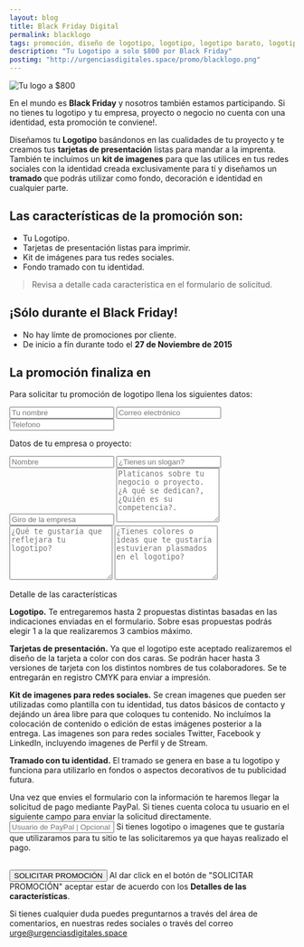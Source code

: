 ```yaml
---
layout: blog
title: Black Friday Digital
permalink: blacklogo
tags: promoción, diseño de logotipo, logotipo, logotipo barato, logotipo en promocion
description: "Tu Logotipo a solo $800 por Black Friday"
postimg: "http://urgenciasdigitales.space/promo/blacklogo.png"
---
```


![Tu logo a $800](http://urgenciasdigitales.space/promo/blacklogo.png)


En el mundo es **Black Friday** y nosotros también estamos participando. Si no tienes tu logotipo y tu empresa, proyecto o negocio no cuenta con una identidad, esta promoción te conviene!.

Diseñamos tu **Logotipo** basándonos en las cualidades de tu proyecto y te creamos tus **tarjetas de presentación** listas para mandar a la imprenta. También te incluímos un **kit de imagenes** para que las utilices en tus redes sociales con la identidad creada exclusivamente para tí y diseñamos un **tramado** que podrás utilizar como fondo, decoración e identidad en cualquier parte.



## Las características de la promoción son:

- Tu Logotipo.
- Tarjetas de presentación listas para imprimir.
- Kit de imágenes para tus redes sociales.
- Fondo tramado con tu identidad.

> Revisa a detalle cada característica en el formulario de solicitud.



## ¡Sólo durante el Black Friday!
- No hay límte de promociones por cliente.
- De inicio a fín durante todo el **27 de Noviembre de 2015**

## La promoción finaliza en

<div data-countdown="2015/11/28"></div>

Para solicitar tu promoción de logotipo llena los siguientes datos:

<form action="https://dragonbarbudo.com/api/email.php" method="get" class="simple">
<input type="hidden" name="_to" value="urge@urgenciasdigitales.space">
<input type="hidden" name="_from" value="urge@urgenciasdigitales.space">
<input type="hidden" name="_subject" value="Promo BLACKLOGO">
<input type="text" name="Nombre" placeholder="Tu nombre" required>
<input type="email" name="Correo" placeholder="Correo electrónico" required>
<input type="text" name="Tel" placeholder="Telefono">
<div class="container"><div class="col6 col-t12 col-m12">
<p>Datos de tu empresa o proyecto:</p>
<input type="text" name="Pr_Nombre" placeholder="Nombre" required>
<input type="text" name="Pr_Slogan" placeholder="¿Tienes un slogan?">
<input type="text" name="Pr_Giro" placeholder="Giro de la empresa" required>
<textarea rows="6" name="Pr_Info" placeholder="Platícanos sobre tu negocio o proyecto. ¿A qué se dedican?, ¿Quién es su competencia?."></textarea>
<textarea rows="6" name="Pr_Que" placeholder="¿Qué te gustaría que reflejara tu logotipo?"></textarea>
<textarea rows="6" name="Pr_Colores" placeholder="¿Tienes colores o ideas que te gustaría estuvieran plasmados en el logotipo?"></textarea>
</div><div class="col6 col-t12 col-m12">
<p>Detalle de las características</p>


<p class="small"><strong>Logotipo.</strong>
  Te entregaremos hasta 2 propuestas distintas basadas en las indicaciones enviadas en el formulario. Sobre esas propuestas podrás elegir 1 a la que realizaremos 3 cambios máximo.
</p>
<p class="small"><strong>Tarjetas de presentación.</strong>
  Ya que el logotipo este aceptado realizaremos el diseño de la tarjeta a color con dos caras. Se podrán hacer hasta 3 versiones de tarjeta con los distintos nombres de tus colaboradores. Se te entregarán en registro CMYK para enviar a impresión.
</p>
<p class="small"><strong>Kit de imagenes para redes sociales.</strong>
  Se crean imagenes que pueden ser utilizadas como plantilla con tu identidad, tus datos básicos de contacto y dejándo un área libre para que coloques tu contenido. No incluímos la colocación de contenido o edición de estas imágenes posterior a la entrega. Las imagenes son para redes sociales Twitter, Facebook y LinkedIn, incluyendo imagenes de Perfil y de Stream.
</p>
<p class="small"><strong>Tramado con tu identidad.</strong>
  El tramado se genera en base a tu logotipo y funciona para utilizarlo en fondos o aspectos decorativos de tu publicidad futura.
</p>

</div></div>
<label>Una vez que envies el formulario con la información te haremos llegar la solicitud de pago mediante PayPal. Si tienes cuenta coloca tu usuario en el siguiente campo para enviar la solicitud directamente.</label>
<input type="text" name="Paypal" placeholder="Usuario de PayPal | Opcional">
<label>Si tienes logotipo o imagenes que te gustaría que utilizaramos para tu sitio te las solicitaremos ya que hayas realizado el pago.</label>
<div class="container"><div class="col6 resultado">&nbsp;</div><div class="col6">

<button type="submit" class="btn">SOLICITAR PROMOCIÓN</button>
<label>Al dar click en el botón de "SOLICITAR PROMOCIÓN" aceptar estar de acuerdo con los <strong>Detalles de las características</strong>.</label>
</div></div>

</form>


Si tienes cualquier duda puedes preguntarnos a través del área de comentarios, en nuestras redes sociales o  través del correo <a href="mailto:urge@urgenciasdigitales.space">urge@urgenciasdigitales.space</a>

